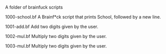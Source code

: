 A folder of brainfuck scripts

1000-school.bf
A Brainf*ck script that prints School, followed by a new line.

1001-add.bf
Add two digits given by the user.

1002-mul.bf
Multiply two digits given by the user.

1003-mul.bf
Multiply two digits given by the user.
